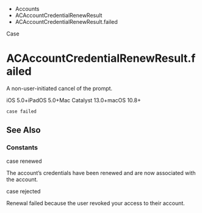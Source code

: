 

- Accounts
- ACAccountCredentialRenewResult
-  ACAccountCredentialRenewResult.failed 

Case

# ACAccountCredentialRenewResult.failed

A non-user-initiated cancel of the prompt.

iOS 5.0+iPadOS 5.0+Mac Catalyst 13.0+macOS 10.8+

``` source
case failed
```

## See Also

### Constants

case renewed

The account’s credentials have been renewed and are now associated with the account.

case rejected

Renewal failed because the user revoked your access to their account.

